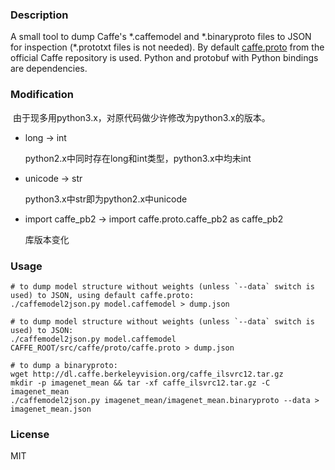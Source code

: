 ### Description
A small tool to dump Caffe's \*.caffemodel and \*.binaryproto files to JSON for inspection (\*.prototxt files is not needed). By default [caffe.proto](https://raw.githubusercontent.com/BVLC/caffe/master/src/caffe/proto/caffe.proto) from the official Caffe repository is used. Python and protobuf with Python bindings are dependencies.



### Modification

​	由于现多用python3.x，对原代码做少许修改为python3.x的版本。

- long -> int

  python2.x中同时存在long和int类型，python3.x中均未int

- unicode -> str

  python3.x中str即为python2.x中unicode

- import caffe_pb2 -> import caffe.proto.caffe_pb2 as caffe_pb2

  库版本变化

  

### Usage 

```shell
# to dump model structure without weights (unless `--data` switch is used) to JSON, using default caffe.proto:
./caffemodel2json.py model.caffemodel > dump.json

# to dump model structure without weights (unless `--data` switch is used) to JSON:
./caffemodel2json.py model.caffemodel CAFFE_ROOT/src/caffe/proto/caffe.proto > dump.json

# to dump a binaryproto:
wget http://dl.caffe.berkeleyvision.org/caffe_ilsvrc12.tar.gz
mkdir -p imagenet_mean && tar -xf caffe_ilsvrc12.tar.gz -C imagenet_mean
./caffemodel2json.py imagenet_mean/imagenet_mean.binaryproto --data > imagenet_mean.json
```

### 

### License

MIT
